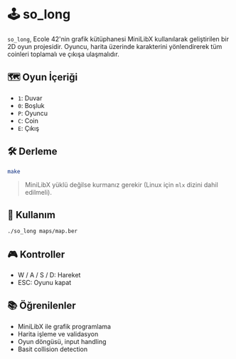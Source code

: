 # 🕹️ so_long

`so_long`, Ecole 42'nin grafik kütüphanesi MiniLibX kullanılarak geliştirilen bir 2D oyun projesidir. Oyuncu, harita üzerinde karakterini yönlendirerek tüm coinleri toplamalı ve çıkışa ulaşmalıdır.

## 🗺️ Oyun İçeriği

- `1`: Duvar  
- `0`: Boşluk  
- `P`: Oyuncu  
- `C`: Coin  
- `E`: Çıkış

## 🛠️ Derleme

```bash
make
````

> MiniLibX yüklü değilse kurmanız gerekir (Linux için `mlx` dizini dahil edilmeli).

## 🚀 Kullanım

```bash
./so_long maps/map.ber
```

## 🎮 Kontroller

* W / A / S / D: Hareket
* ESC: Oyunu kapat

## 📚 Öğrenilenler

* MiniLibX ile grafik programlama
* Harita işleme ve validasyon
* Oyun döngüsü, input handling
* Basit collision detection
